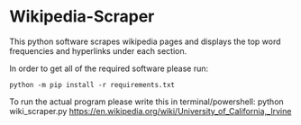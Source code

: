 # Wikipedia-Scraper
This python software scrapes wikipedia pages and displays the top word frequencies and hyperlinks under each section.

In order to get all of the required software please run:

    python -m pip install -r requirements.txt


To run the actual program please write this in terminal/powershell:
    python wiki_scraper.py https://en.wikipedia.org/wiki/University_of_California,_Irvine


